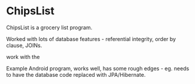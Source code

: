 # ChipsList
ChipsList is a grocery list program. 

Worked with lots of database features - referential integrity, order by clause, JOINs.

work with the 

Example Android program, works well, has some rough edges - eg. needs to have the database code replaced with JPA/Hibernate.  
